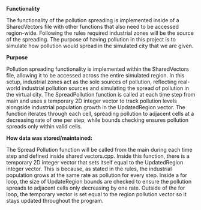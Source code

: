 **Functionality**

The functionality of the pollution spreading is implemented inside of a SharedVectors file with other functions that also need to be accessed region-wide. Following the rules required industrial zones will be the source of the spreading. The purpose of having pollution in this project is to simulate how pollution would spread in the simulated city that we are given.

**Purpose**

Pollution spreading functionality is implemented within the SharedVectors file, allowing it to be accessed across the entire simulated region. In this setup, industrial zones act as the sole sources of pollution, reflecting real-world industrial pollution sources and simulating the spread of pollution in the virtual city. The SpreadPollution function is called at each time step from main and uses a temporary 2D integer vector to track pollution levels alongside industrial population growth in the UpdatedRegion vector. The function iterates through each cell, spreading pollution to adjacent cells at a decreasing rate of one per step, while bounds checking ensures pollution spreads only within valid cells.

**How data was stored/maintained:**

The Spread Pollution function will be called from the main during each time step and defined inside shared vectors.cpp. Inside this function, there is a temporary 2D integer vector that sets itself equal to the UpdatedRegion integer vector. This is because, as stated in the rules, the industrial population grows at the same rate as pollution for every step. Inside a for loop, the size of UpdateRegion bounds are checked to ensure the pollution spreads to adjacent cells only decreasing by one rate. Outside of the for loop, the temporary vector is set equal to the region pollution vector so it stays updated throughout the program.